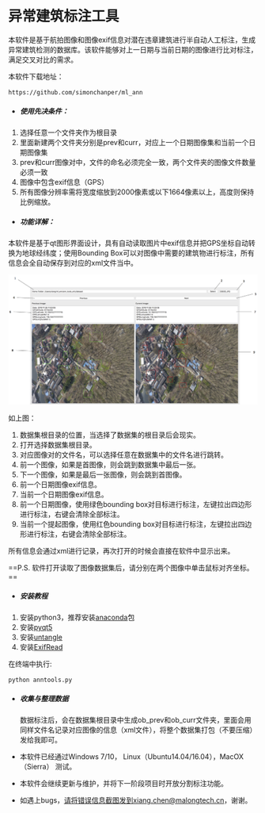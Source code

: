 # 异常建筑标注工具

​        本软件是基于航拍图像和图像exif信息对潜在违章建筑进行半自动人工标注，生成异常建筑检测的数据库。该软件能够对上一日期与当前日期的图像进行比对标注，满足交叉对比的需求。



本软件下载地址：

```
https://github.com/simonchanper/ml_ann
```



- ##### 使用先决条件：

1. 选择任意一个文件夹作为根目录
2. 里面新建两个文件夹分别是prev和curr，对应上一个日期图像集和当前一个日期图像集
3. prev和curr图像对中，文件的命名必须完全一致，两个文件夹的图像文件数量必须一致
4. 图像中包含exif信息（GPS）
5. 所有图像分辨率需将宽度缩放到2000像素或以下1664像素以上，高度则保持比例缩放。 

- ##### 功能详解：

​       本软件是基于qt图形界面设计，具有自动读取图片中exif信息并把GPS坐标自动转换为地球经纬度；使用Bounding Box可以对图像中需要的建筑物进行标注，所有信息会全自动保存到对应的xml文件当中。

![图1](images/display.png)

如上图：

1. 数据集根目录的位置，当选择了数据集的根目录后会现实。
2. 打开选择数据集根目录。
3. 对应图像对的文件名，可以选择任意在数据集中的文件名进行跳转。
4. 前一个图像，如果是首图像，则会跳到数据集中最后一张。
5. 下一个图像，如果是最后一张图像，则会跳到首图像。
6. 前一个日期图像exif信息。
7. 当前一个日期图像exif信息。
8. 前一个日期图像，使用绿色bounding box对目标进行标注，左键拉出四边形进行标注，右键会清除全部标注。
9. 当前一个提起图像，使用红色bounding box对目标进行标注，左键拉出四边形进行标注，右键会清除全部标注。

所有信息会通过xml进行记录，再次打开的时候会直接在软件中显示出来。



==P.S. 软件打开读取了图像数据集后，请分别在两个图像中单击鼠标对齐坐标。==



- ##### 安装教程

1. 安装python3，推荐安装[anaconda](https://www.continuum.io/downloads)包
2. 安装[pyqt5](https://pypi.python.org/pypi/PyQt5/5.8.2)
3. 安装[untangle](https://github.com/stchris/untangle)
4. 安装[ExifRead](https://pypi.python.org/pypi/ExifRead)

在终端中执行: 

```
python anntools.py
```



- ##### 收集与整理数据

  数据标注后，会在数据集根目录中生成ob_prev和ob_curr文件夹，里面会用同样文件名记录对应图像的信息（xml文件），将整个数据集打包（不要压缩）发给我即可。


- 本软件已经通过Windows 7/10， Linux（Ubuntu14.04/16.04），MacOX（Sierra） 测试。
- 本软件会继续更新与维护，并将下一阶段项目时开放分割标注功能。
- 如遇上bugs，请将错误信息截图发到xiang.chen@malongtech.cn，谢谢。